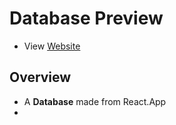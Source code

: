 # Database Preview

- View [Website](https://winatungmiharja.github.io/robofriends/)

## Overview

- A **Database** made from React.App
- 


